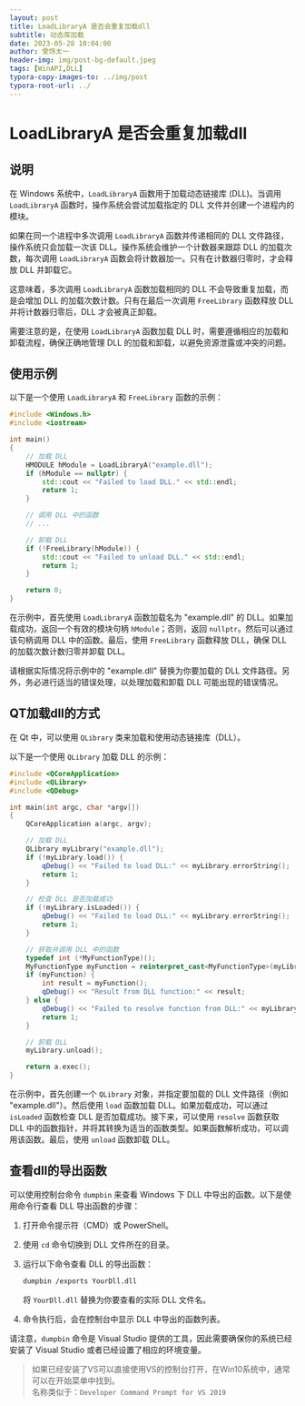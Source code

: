 ```yaml
---
layout: post
title: LoadLibraryA 是否会重复加载dll
subtitle: 动态库加载
date: 2023-05-28 10:04:00
author: 雯饰太一
header-img: img/post-bg-default.jpeg
tags: [WinAPI,DLL]
typora-copy-images-to: ../img/post
typora-root-url: ../
---
```


# LoadLibraryA 是否会重复加载dll

## 说明

在 Windows 系统中，`LoadLibraryA` 函数用于加载动态链接库 (DLL)。当调用 `LoadLibraryA` 函数时，操作系统会尝试加载指定的 DLL 文件并创建一个进程内的模块。

如果在同一个进程中多次调用 `LoadLibraryA` 函数并传递相同的 DLL 文件路径，操作系统只会加载一次该 DLL。操作系统会维护一个计数器来跟踪 DLL 的加载次数，每次调用 `LoadLibraryA` 函数会将计数器加一。只有在计数器归零时，才会释放 DLL 并卸载它。

这意味着，多次调用 `LoadLibraryA` 函数加载相同的 DLL 不会导致重复加载，而是会增加 DLL 的加载次数计数。只有在最后一次调用 `FreeLibrary` 函数释放 DLL 并将计数器归零后，DLL 才会被真正卸载。

需要注意的是，在使用 `LoadLibraryA` 函数加载 DLL 时，需要遵循相应的加载和卸载流程，确保正确地管理 DLL 的加载和卸载，以避免资源泄露或冲突的问题。

## 使用示例

以下是一个使用 `LoadLibraryA` 和 `FreeLibrary` 函数的示例：

```cpp
#include <Windows.h>
#include <iostream>

int main()
{
    // 加载 DLL
    HMODULE hModule = LoadLibraryA("example.dll");
    if (hModule == nullptr) {
        std::cout << "Failed to load DLL." << std::endl;
        return 1;
    }

    // 调用 DLL 中的函数
    // ...

    // 卸载 DLL
    if (!FreeLibrary(hModule)) {
        std::cout << "Failed to unload DLL." << std::endl;
        return 1;
    }

    return 0;
}
```

在示例中，首先使用 `LoadLibraryA` 函数加载名为 "example.dll" 的 DLL。如果加载成功，返回一个有效的模块句柄 `hModule`；否则，返回 `nullptr`。然后可以通过该句柄调用 DLL 中的函数。最后，使用 `FreeLibrary` 函数释放 DLL，确保 DLL 的加载次数计数归零并卸载 DLL。

请根据实际情况将示例中的 "example.dll" 替换为你要加载的 DLL 文件路径。另外，务必进行适当的错误处理，以处理加载和卸载 DLL 可能出现的错误情况。

## QT加载dll的方式

在 Qt 中，可以使用 `QLibrary` 类来加载和使用动态链接库（DLL）。

以下是一个使用 `QLibrary` 加载 DLL 的示例：

```cpp
#include <QCoreApplication>
#include <QLibrary>
#include <QDebug>

int main(int argc, char *argv[])
{
    QCoreApplication a(argc, argv);

    // 加载 DLL
    QLibrary myLibrary("example.dll");
    if (!myLibrary.load()) {
        qDebug() << "Failed to load DLL:" << myLibrary.errorString();
        return 1;
    }

    // 检查 DLL 是否加载成功
    if (!myLibrary.isLoaded()) {
        qDebug() << "Failed to load DLL:" << myLibrary.errorString();
        return 1;
    }

    // 获取并调用 DLL 中的函数
    typedef int (*MyFunctionType)();
    MyFunctionType myFunction = reinterpret_cast<MyFunctionType>(myLibrary.resolve("myFunction"));
    if (myFunction) {
        int result = myFunction();
        qDebug() << "Result from DLL function:" << result;
    } else {
        qDebug() << "Failed to resolve function from DLL:" << myLibrary.errorString();
        return 1;
    }

    // 卸载 DLL
    myLibrary.unload();

    return a.exec();
}
```

在示例中，首先创建一个 `QLibrary` 对象，并指定要加载的 DLL 文件路径（例如 "example.dll"）。然后使用 `load` 函数加载 DLL。如果加载成功，可以通过 `isLoaded` 函数检查 DLL 是否加载成功。接下来，可以使用 `resolve` 函数获取 DLL 中的函数指针，并将其转换为适当的函数类型。如果函数解析成功，可以调用该函数。最后，使用 `unload` 函数卸载 DLL。

## 查看dll的导出函数

可以使用控制台命令 `dumpbin` 来查看 Windows 下 DLL 中导出的函数。以下是使用命令行查看 DLL 导出函数的步骤：

1. 打开命令提示符（CMD）或 PowerShell。

2. 使用 `cd` 命令切换到 DLL 文件所在的目录。

3. 运行以下命令查看 DLL 的导出函数：

   ```bash
   dumpbin /exports YourDll.dll
   ```

   将 `YourDll.dll` 替换为你要查看的实际 DLL 文件名。

4. 命令执行后，会在控制台中显示 DLL 中导出的函数列表。

请注意，`dumpbin` 命令是 Visual Studio 提供的工具，因此需要确保你的系统已经安装了 Visual Studio 或者已经设置了相应的环境变量。

> 如果已经安装了VS可以直接使用VS的控制台打开，在Win10系统中，通常可以在开始菜单中找到。	
> 名称类似于：`Developer Command Prompt for VS 2019`